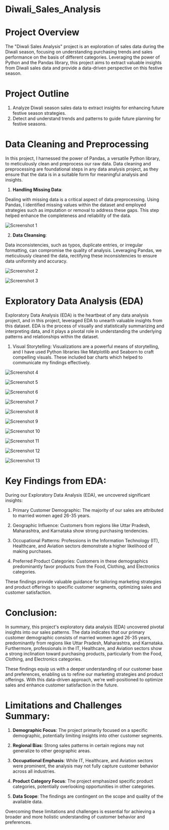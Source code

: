 # Diwali_Sales_Analysis

# Project Overview

The "Diwali Sales Analysis" project is an exploration of sales data during the Diwali season, focusing on understanding purchasing trends and sales performance on the basis of different categories. Leveraging the power of Python and the Pandas library, this project aims to extract valuable insights from Diwali sales data and provide a data-driven perspective on this festive season.

# Project Outline

1. Analyze Diwali season sales data to extract insights for enhancing future festive season strategies.
2. Detect and understand trends and patterns to guide future planning for festive seasons.

# Data Cleaning and Preprocessing

In this project, I harnessed the power of Pandas, a versatile Python library, to meticulously clean and preprocess our raw data. Data cleaning and preprocessing are foundational steps in any data analysis project, as they ensure that the data is in a suitable form for meaningful analysis and insights.


1. **Handling Missing Data**:

Dealing with missing data is a critical aspect of data preprocessing. Using Pandas, I identified missing values within the dataset and employed strategies such as imputation or removal to address these gaps. This step helped enhance the completeness and reliability of the data.

![Screenshot 1](PNG_Files/Screenshot1.PNG)


2. **Data Cleansing**:

Data inconsistencies, such as typos, duplicate entries, or irregular formatting, can compromise the quality of analysis. Leveraging Pandas, we meticulously cleaned the data, rectifying these inconsistencies to ensure data uniformity and accuracy.

![Screenshot 2](PNG_Files/Screenshot2.PNG)

![Screenshot 3](PNG_Files/Screenshot3.PNG)

# Exploratory Data Analysis (EDA)

Exploratory Data Analysis (EDA) is the heartbeat of any data analysis project, and in this project, leveraged EDA to unearth valuable insights from this dataset. EDA is the process of visually and statistically summarizing and interpreting data, and it plays a pivotal role in understanding the underlying patterns and relationships within the dataset.

1. Visual Storytelling:
Visualizations are a powerful means of storytelling, and I have used Python libraries like Matplotlib and Seaborn to craft compelling visuals. These included bar charts which helped to communicate my findings effectively.

![Screenshot 4](PNG_Files/Screenshot4.PNG)

![Screenshot 5](PNG_Files/Screenshot5.PNG)

![Screenshot 6](PNG_Files/Screenshot6.PNG)

![Screenshot 7](PNG_Files/Screenshot7.PNG)

![Screenshot 8](PNG_Files/Screenshot8.PNG)

![Screenshot 9](PNG_Files/Screenshot9.PNG)

![Screenshot 10](PNG_Files/Screenshot10.PNG)

![Screenshot 11](PNG_Files/Screenshot11.PNG)

![Screenshot 12](PNG_Files/Screenshot12.PNG)

![Screenshot 13](PNG_Files/Screenshot13.PNG)



# Key Findings from EDA:

During our Exploratory Data Analysis (EDA), we uncovered significant insights:

1. Primary Customer Demographic:
The majority of our sales are attributed to married women aged 26-35 years.

2. Geographic Influence:
Customers from regions like Uttar Pradesh, Maharashtra, and Karnataka show strong purchasing tendencies.

3. Occupational Patterns:
Professions in the Information Technology (IT), Healthcare, and Aviation sectors demonstrate a higher likelihood of making purchases.

4. Preferred Product Categories:
Customers in these demographics predominantly favor products from the Food, Clothing, and Electronics categories.

These findings provide valuable guidance for tailoring marketing strategies and product offerings to specific customer segments, optimizing sales and customer satisfaction.


# Conclusion:

In summary, this project's exploratory data analysis (EDA) uncovered pivotal insights into our sales patterns. The data indicates that our primary customer demographic consists of married women aged 26-35 years, predominantly from regions like Uttar Pradesh, Maharashtra, and Karnataka. Furthermore, professionals in the IT, Healthcare, and Aviation sectors show a strong inclination toward purchasing products, particularly from the Food, Clothing, and Electronics categories.

These findings equip us with a deeper understanding of our customer base and preferences, enabling us to refine our marketing strategies and product offerings. With this data-driven approach, we're well-positioned to optimize sales and enhance customer satisfaction in the future.

# Limitations and Challenges Summary:

1. **Demographic Focus**:
The project primarily focused on a specific demographic, potentially limiting insights into other customer segments.

2. **Regional Bias**:
Strong sales patterns in certain regions may not generalize to other geographic areas.

3. **Occupational Emphasis**:
While IT, Healthcare, and Aviation sectors were prominent, the analysis may not fully capture customer behavior across all industries.

4. **Product Category Focus**:
The project emphasized specific product categories, potentially overlooking opportunities in other categories.

5. **Data Scope**:
The findings are contingent on the scope and quality of the available data.

Overcoming these limitations and challenges is essential for achieving a broader and more holistic understanding of customer behavior and preferences.


